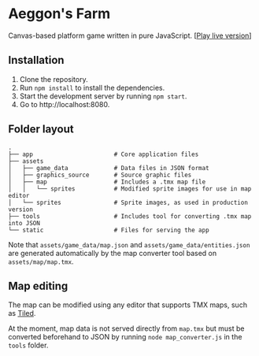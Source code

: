 # Aeggon's Farm

Canvas-based platform game written in pure JavaScript.
[[Play live version](https://gulewi.cz/aeggons-farm)]

## Installation

1. Clone the repository.
2. Run `npm install` to install the dependencies.
3. Start the development server by running `npm start`.
4. Go to http://localhost:8080.

## Folder layout

```
.
├── app                       # Core application files
├── assets
│   ├── game_data             # Data files in JSON format
│   ├── graphics_source       # Source graphic files
│   ├── map                   # Includes a .tmx map file
│   │   └── sprites           # Modified sprite images for use in map editor
│   └── sprites               # Sprite images, as used in production version
├── tools                     # Includes tool for converting .tmx map into JSON
└── static                    # Files for serving the app
```

Note that `assets/game_data/map.json` and `assets/game_data/entities.json` are generated automatically by the map converter tool based on `assets/map/map.tmx`.

## Map editing

The map can be modified using any editor that supports TMX maps, such as [Tiled](https://www.mapeditor.org).

At the moment, map data is not served directly from `map.tmx` but must be converted beforehand to JSON by running `node map_converter.js` in the `tools` folder.